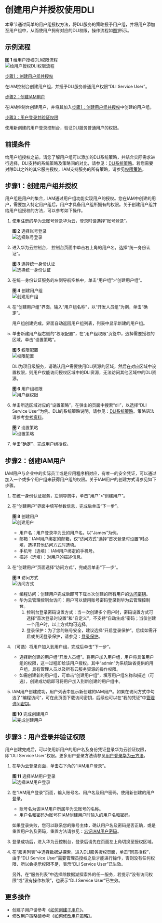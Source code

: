 # 创建用户并授权使用DLI<a name="dli_01_0418"></a>

本章节通过简单的用户组授权方法，将DLI服务的策略授予用户组，并将用户添加至用户组中，从而使用户拥有对应的DLI权限，操作流程如[图1](#fig4118155455715)所示。

## 示例流程<a name="section63665495717"></a>

**图 1**  给用户授权DLI权限流程<a name="fig4118155455715"></a>  
![](figures/给用户授权DLI权限流程.jpg "给用户授权DLI权限流程")

[步骤1：创建用户组并授权](#section0541954195712)

在IAM控制台创建用户组，并授予DLI服务普通用户权限“DLI Service User”。

[步骤2：创建IAM用户](#section845112281080)

在IAM控制台创建用户，并将其加入[步骤1：创建用户组并授权](#section0541954195712)中创建的用户组。

[步骤3：用户登录并验证权限](#section6467728782)

使用新创建的用户登录控制台，验证DLI服务普通用户的权限。

## 前提条件<a name="section1949155485713"></a>

给用户组授权之前，请您了解用户组可以添加的DLI系统策略，并结合实际需求进行选择，DLI支持的系统策略及策略间的对比，请参见：[DLI系统策略](权限概览.md#section6224422143120)。若您需要对除DLI之外的其它服务授权，IAM支持服务的所有策略，请参见[权限策略](https://support.huaweicloud.com/usermanual-permissions/zh-cn_topic_0063498930.html)。

## 步骤1：创建用户组并授权<a name="section0541954195712"></a>

用户组是用户的集合，IAM通过用户组功能实现用户的授权。您在IAM中创建的用户，需要加入特定用户组后，用户才具备用户组所拥有的权限。关于创建用户组并给用户组授权的方法，可以参考如下操作。

1.  使用注册的华为云账号登录华为云，登录时请选择“账号登录”。

    **图 2**  选择账号登录<a name="fig14214191916546"></a>  
    ![](figures/选择账号登录.png "选择账号登录")

2.  进入华为云控制台， 控制台页面中单击右上角的用户名，选择“统一身份认证”。

    **图 3**  选择统一身份认证<a name="fig73331640172910"></a>  
    ![](figures/选择统一身份认证.png "选择统一身份认证")

3.  在统一身份认证服务的左侧导航空格中，单击“用户组”\>“创建用户组”。

    **图 4**  创建用户组<a name="fig83501025183414"></a>  
    ![](figures/创建用户组.png "创建用户组")

4.  在“创建用户组”界面，输入“用户组名称”，以“开发人员组”为例，单击“确定”。

    用户组创建完成，界面自动返回用户组列表，列表中显示新建的用户组。

5.  单击新建用户组右侧的“权限配置”，在“用户组权限”页签中，选择需要授权的区域，单击“设置策略”。

    **图 5**  权限配置<a name="fig2161610123618"></a>  
    ![](figures/权限配置.png "权限配置")

    DLI为项目级服务，请确认用户需要使用DLI资源的区域，然后在对应区域中设置权限，则用户仅能访问授权区域中的DLI资源，无法访问其他区域中的DLI资源。

    **图 6**  用户组权限<a name="fig18182124712373"></a>  
    ![](figures/用户组权限.png "用户组权限")

6.  单击所选区域对应的“设置策略”，在弹出的页面中搜索“dli”，以选择“DLI Service User”为例。DLI的系统策略说明，请参见：[DLI系统策略](权限概览.md#section6224422143120)。策略语法请参考[参考资料](参考资料.md)。

    **图 7**  设置策略<a name="fig124585324113"></a>  
    ![](figures/设置策略.png "设置策略")

7.  单击“确定”，完成用户组授权。

## 步骤2：创建IAM用户<a name="section845112281080"></a>

IAM用户与企业中的实际员工或是应用程序相对应，有唯一的安全凭证，可以通过加入一个或多个用户组来获得用户组的权限。关于IAM用户的创建方式请参见如下步骤。

1.  在统一身份认证服务，左侧导航中，单击“用户”\>“创建用户”。
2.  在“创建用户”界面中填写参数信息，完成后单击“下一步”。

    **图 8**  创建用户<a name="fig8361111485412"></a>  
    ![](figures/创建用户.png "创建用户")

    -   用户名：用户登录华为云的用户名，以“James”为例。
    -   邮箱：IAM用户绑定的邮箱，仅“访问方式”选择“首次登录时设置”时必填，选择其他访问方式时选填。
    -   手机号（选填）：IAM用户绑定的手机号。
    -   描述（选填）：对用户的描述信息。

3.  在“创建用户”页面选择“访问方式”，完成后单击“下一步”。

    **图 9**  访问方式<a name="fig205807144568"></a>  
    ![](figures/访问方式.png "访问方式")

    -   编程访问：创建用户完成后即可下载本次创建的所有用户的[访问密钥](https://support.huaweicloud.com/usermanual-ca/zh-cn_topic_0046606340.html)。
    -   华为云管理控制台访问：用户可以使用账号密码登录到华为云管理控制台。
        1.  控制台登录密码设置方式：当一次创建多个用户时，密码设置方式可选择“首次登录时设置”和“自定义”，不支持“自动生成”密码；当仅创建一个用户时，以上方式均可选择。
        2.  登录保护：为了您的账号安全，建议选择“开启登录保护”。后续如需开启或关闭登录保护，请参见：[登录保护](https://support.huaweicloud.com/usermanual-iam/zh-cn_topic_0079477316.html)。

4.  （可选）将用户加入到用户组，完成后单击“下一步”。
    -   选择新创建的用户组“开发人员组”。将用户加入用户组，用户将具备用户组的权限，这一过程即给该用户授权。其中“admin”为系统缺省提供的用户组，具有管理人员以及所有云服务资源的操作权限。
    -   如需创建新的用户组，可单击“创建用户组”，填写用户组名称和描述（可选），创建成功后即可将用户加入到新创建的用户组中。

5.  IAM用户创建成功，用户列表中显示新创建的IAM用户。如果在访问方式中勾选了“编程访问”，可在此页面下载访问密钥，后续也可以在“我的凭证”中[管理访问密钥](https://support.huaweicloud.com/usermanual-ca/zh-cn_topic_0046606340.html)。

    **图 10**  完成创建用户<a name="fig681419461535"></a>  
    ![](figures/完成创建用户.png "完成创建用户")


## 步骤3：用户登录并验证权限<a name="section6467728782"></a>

用户创建完成后，可以使用新用户的用户名及身份凭证登录华为云验证权限，即“DLI Service User”权限。更多用户登录方法请参见[用户登录华为云方法](https://support.huaweicloud.com/qs-iam/iam_01_0031.html#section2)。

1.  在华为云登录页面，单击右下角的“IAM用户登录”。

    **图 11**  选择IAM用户登录<a name="fig84147145815"></a>  
    ![](figures/选择IAM用户登录.png "选择IAM用户登录")

2.  在“IAM用户登录”页面，输入账号名、用户名及用户密码，使用新创建的用户登录。

    -   账号名为该IAM用户所属华为云账号的名称。
    -   用户名和密码为账号在IAM创建用户时输入的用户名和密码。

    如果登录失败，您可以联系您的账号主体，确认用户名及密码是否正确，或是重置用户名及密码，重置方法请参见：[忘记IAM用户密码](https://support.huaweicloud.com/iam_faq/iam_01_0314.html#section1)。

3.  登录成功后，进入华为云控制台，登录后请先在页面左上角切换至授权区域。
4.  在“服务列表”中选择数据湖探索，进入DLI服务授权页面，单击“同意授权”，由于“DLI Service User”需要管理员授权之后才能进行操作，否则没有任何权限，所以会提示权限不足，表示“DLI Service User”已生效。

    另外，在“服务列表”中选择除数据湖探索外的任一服务，若提示“没有访问权限”或“没有操作权限”，也表示“DLI Service User”已生效。


## 更多操作<a name="section3349026153513"></a>

-   创建子用户请参考《[如何创建子用户](https://support.huaweicloud.com/dli_faq/dli_03_0018.html)》。
-   修改用户策略请参考《[如何修改用户策略](https://support.huaweicloud.com/dli_faq/dli_03_0019.html)》。

